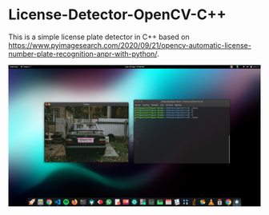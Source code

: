 # License-Detector-OpenCV-C++
This is a simple license plate detector in C++ based on https://www.pyimagesearch.com/2020/09/21/opencv-automatic-license-number-plate-recognition-anpr-with-python/.

![alt text](https://github.com/jefflgaol/License-Detector-OpenCV/blob/master/image/demo.png)
